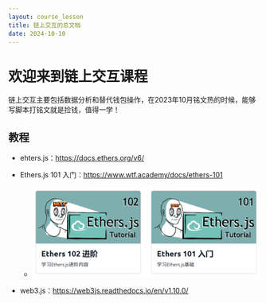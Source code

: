 ```yaml
---
layout: course_lesson
title: 链上交互的总文档
date: 2024-10-10
---
```


# 欢迎来到链上交互课程

链上交互主要包括数据分析和替代钱包操作，在2023年10月铭文热的时候，能够写脚本打铭文就是捡钱，值得一学！

## 教程

- ehters.js：https://docs.ethers.org/v6/
- Ethers.js 101 入门：https://www.wtf.academy/docs/ethers-101
  - ![](./attachment/wtfethers.js教程.png)

- web3.js：https://web3js.readthedocs.io/en/v1.10.0/